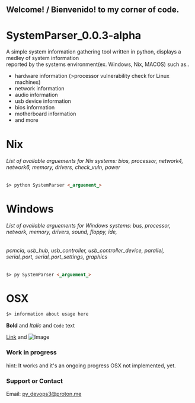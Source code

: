 ## Welcome! / Bienvenido! to my corner of code.

# SystemParser_0.0.3-alpha

A simple system information gathering tool written in python, displays a medley of system information<br>
reported by the systems environment(ex. Windows, Nix, MACOS) such as..<br>
- hardware information (>processor vulnerability check for Linux machines)
- network information
- audio information
- usb device information
- bios information
- motherboard information
- and more 

# Nix
###### List of available arguements for Nix systems: bios, processor, network4, network6, memory, drivers, check_vuln, power
```markdown
$> python SystemParser <_arguement_>
```

# Windows
###### List of available arguements for Windows systems: bus, processor, network, memory, drivers, sound, floppy, ide,
######  pcmcia, usb_hub, usb_controller, usb_controller_device, parallel, serial_port, serial_port_settings, graphics
```markdown
$> py SystemParser <_arguement_>
```

# OSX
```markdown
$> information about usage here
```

**Bold** and _Italic_ and `Code` text

[Link](url) and ![Image](src)

### Work in progress
hint: It works and it's an ongoing progress
OSX not implemented, yet.

### Support or Contact
Email: py_devops3@proton.me
